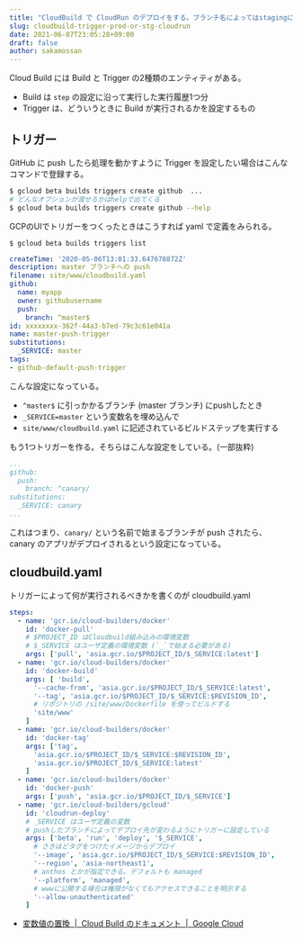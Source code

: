 ```yaml
---
title: "CloudBuild で CloudRun のデプロイをする。ブランチ名によってはstagingにデプロイされるようにする。"
slug: cloudbuild-trigger-prod-or-stg-cloudrun
date: 2021-06-07T23:05:28+09:00
draft: false
author: sakamossan
---
```


Cloud Build には Build と Trigger の2種類のエンティティがある。

- Build は `step` の設定に沿って実行した実行履歴1つ分
- Trigger は、どういうときに Build が実行されるかを設定するもの

## トリガー

GitHub に push したら処理を動かすように Trigger を設定したい場合はこんなコマンドで登録する。

```bash
$ gcloud beta builds triggers create github  ...
# どんなオプションが渡せるかはhelpで出てくる
$ gcloud beta builds triggers create github --help
```

GCPのUIでトリガーをつくったときはこうすれば yaml で定義をみられる。

```
$ gcloud beta builds triggers list
```

```yaml
createTime: '2020-05-06T13:01:33.647678872Z'
description: master ブランチへの push
filename: site/www/cloudbuild.yaml
github:
  name: myapp
  owner: githubusername
  push:
    branch: ^master$
id: xxxxxxxx-362f-44a3-b7ed-79c3c61e041a
name: master-push-trigger
substitutions:
  _SERVICE: master
tags:
- github-default-push-trigger
```

こんな設定になっている。

- `^master$` に引っかかるブランチ (master ブランチ) にpushしたとき
- `_SERVICE=master` という変数名を埋め込んで
- `site/www/cloudbuild.yaml` に記述されているビルドステップを実行する

もう1つトリガーを作る。そちらはこんな設定をしている。(一部抜粋)

```yaml
...
github:
  push:
    branch: ^canary/
substitutions:
  _SERVICE: canary
...
```

これはつまり、`canary/` という名前で始まるブランチが push されたら、 canary のアプリがデプロイされるという設定になっている。


## cloudbuild.yaml

トリガーによって何が実行されるべきかを書くのが cloudbuild.yaml

```yaml
steps:
  - name: 'gcr.io/cloud-builders/docker'
    id: 'docker-pull'
    # $PROJECT_ID はCloudbuild組み込みの環境変数
    # $_SERVICE はユーザ定義の環境変数 (`_`で始まる必要がある)
    args: ['pull', 'asia.gcr.io/$PROJECT_ID/$_SERVICE:latest']
  - name: 'gcr.io/cloud-builders/docker'
    id: 'docker-build'
    args: [ 'build',
      '--cache-from', 'asia.gcr.io/$PROJECT_ID/$_SERVICE:latest',
      '--tag', 'asia.gcr.io/$PROJECT_ID/$_SERVICE:$REVISION_ID',
      # リポジトリの /site/www/Dockerfile を使ってビルドする
      'site/www'
    ]
  - name: 'gcr.io/cloud-builders/docker'
    id: 'docker-tag'
    args: ['tag',
      'asia.gcr.io/$PROJECT_ID/$_SERVICE:$REVISION_ID',
      'asia.gcr.io/$PROJECT_ID/$_SERVICE:latest'
    ]
  - name: 'gcr.io/cloud-builders/docker'
    id: 'docker-push'
    args: ['push', 'asia.gcr.io/$PROJECT_ID/$_SERVICE']
  - name: 'gcr.io/cloud-builders/gcloud'
    id: 'cloudrun-deploy'
    # _SERVICE はユーザ定義の変数
    # pushしたブランチによってデプロイ先が変わるようにトリガーに設定している
    args: ['beta', 'run', 'deploy', '$_SERVICE',
      # さきほどタグをつけたイメージからデプロイ
      '--image', 'asia.gcr.io/$PROJECT_ID/$_SERVICE:$REVISION_ID',
      '--region', 'asia-northeast1',
      # anthos とかが指定できる。デフォルトも managed
      '--platform', 'managed',
      # wwwに公開する場合は権限がなくてもアクセスできることを明示する
      '--allow-unauthenticated'
    ]
```

- [変数値の置換  |  Cloud Build のドキュメント  |  Google Cloud](https://cloud.google.com/build/docs/configuring-builds/substitute-variable-values?hl=ja)

